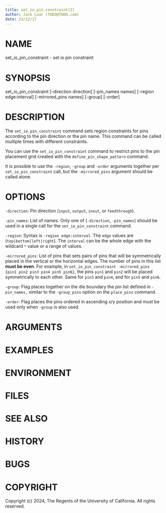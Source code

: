 ```yaml
---
title: set_io_pin_constraint(2)
author: Jack Luar (TODO@TODO.com)
date: 23/12/17
---
```


# NAME

set_io_pin_constraint - set io pin constraint

# SYNOPSIS

set_io_pin_constraint 
    [-direction direction]
    [-pin_names names]
    [-region edge:interval]
    [-mirrored_pins names]
    [-group]
    [-order]


# DESCRIPTION

The `set_io_pin_constraint` command sets region constraints for pins according
to the pin direction or the pin name. This command can be called multiple
times with different constraints.

You can use the `set_io_pin_constraint` command to restrict pins to the
pin placement grid created with the `define_pin_shape_pattern` command.

It is possible to use the `-region`, `-group` and `-order` arguments together
per `set_io_pin_constraint` call, but the `-mirrored_pins` argument should be
called alone.

# OPTIONS

`-direction`:  Pin direction (`input`, `output`, `inout`, or `feedthrough`).

`-pin_names`:  List of names. Only one of (`-direction`, `-pin_names`) should be used in a single call for the `set_io_pin_constraint` command.

`-region`:  Syntax is `-region edge:interval`. The `edge` values are (`top|bottom|left|right`). The `interval` can be the whole edge with the wildcard `*` value or a range of values.

`-mirrored_pins`:  List of pins that sets pairs of pins that will be symmetrically placed in the vertical or the horizontal edges. The number of pins in this list **must be even**. For example, in `set_io_pin_constraint -mirrored_pins {pin1 pin2 pin3 pin4 pin5 pin6}`, the pins `pin1` and `pin2` will be placed symmetrically to each other. Same for `pin3` and `pin4`, and for `pin5` and `pin6`.

`-group`:  Flag places together on the die boundary the pin list defined in `-pin_names,` similar to the `-group_pins` option on the `place_pins` command.

`-order`:  Flag places the pins ordered in ascending x/y position and must be used only when `-group` is also used.

# ARGUMENTS

# EXAMPLES

# ENVIRONMENT

# FILES

# SEE ALSO

# HISTORY

# BUGS

# COPYRIGHT

Copyright (c) 2024, The Regents of the University of California. All rights reserved.
